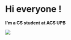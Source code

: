 # Hi everyone !

**I'm a CS student at ACS UPB**

<div align="left">
   <img src="https://github-profile-trophy.vercel.app/?username=CristiSandu&theme=flat&no-frame=true&margin-w=30&row=1&column=50" />
</div>

